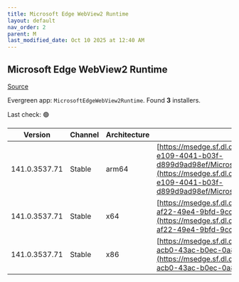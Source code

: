 ```yaml
---
title: Microsoft Edge WebView2 Runtime
layout: default
nav_order: 2
parent: M
last_modified_date: Oct 10 2025 at 12:40 AM
---
```


## Microsoft Edge WebView2 Runtime

[Source](https://developer.microsoft.com/en-us/microsoft-edge/webview2/)

Evergreen app: `MicrosoftEdgeWebView2Runtime`. Found **3** installers.

Last check: 🟢

| Version       | Channel | Architecture | URI                                                                                                                                                                                                                                                                                                                            |
| ------------- | ------- | ------------ | ------------------------------------------------------------------------------------------------------------------------------------------------------------------------------------------------------------------------------------------------------------------------------------------------------------------------------ |
| 141.0.3537.71 | Stable  | arm64        | [https://msedge.sf.dl.delivery.mp.microsoft.com/filestreamingservice/files/495870c6-e109-4041-b03f-d899d9ad98ef/MicrosoftEdgeWebView2RuntimeInstallerARM64.exe](https://msedge.sf.dl.delivery.mp.microsoft.com/filestreamingservice/files/495870c6-e109-4041-b03f-d899d9ad98ef/MicrosoftEdgeWebView2RuntimeInstallerARM64.exe) |
| 141.0.3537.71 | Stable  | x64          | [https://msedge.sf.dl.delivery.mp.microsoft.com/filestreamingservice/files/1b81dbe6-af22-49e4-9bfd-9cc663c124e0/MicrosoftEdgeWebView2RuntimeInstallerX64.exe](https://msedge.sf.dl.delivery.mp.microsoft.com/filestreamingservice/files/1b81dbe6-af22-49e4-9bfd-9cc663c124e0/MicrosoftEdgeWebView2RuntimeInstallerX64.exe)     |
| 141.0.3537.71 | Stable  | x86          | [https://msedge.sf.dl.delivery.mp.microsoft.com/filestreamingservice/files/721b0eb8-acb0-43ac-b0ec-0a8cea30dd53/MicrosoftEdgeWebView2RuntimeInstallerX86.exe](https://msedge.sf.dl.delivery.mp.microsoft.com/filestreamingservice/files/721b0eb8-acb0-43ac-b0ec-0a8cea30dd53/MicrosoftEdgeWebView2RuntimeInstallerX86.exe)     |
